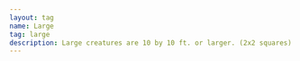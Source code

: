 ```yaml
---
layout: tag
name: Large
tag: large
description: Large creatures are 10 by 10 ft. or larger. (2x2 squares)
---
```

